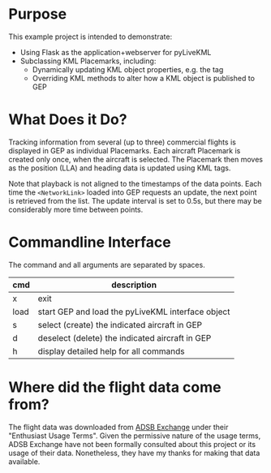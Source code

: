 # Purpose

This example project is intended to demonstrate:
* Using Flask as the application+webserver for pyLiveKML
* Subclassing KML Placemarks, including:
    * Dynamically updating KML object properties, e.g. the <description> tag
    * Overriding KML methods to alter how a KML object is published to GEP

# What Does it Do?

Tracking information from several (up to three) commercial flights is displayed in GEP as individual Placemarks. Each 
aircraft Placemark is created only once, when the aircraft is selected.  The Placemark then moves as the position (LLA) 
and heading data is updated using KML <Change> tags.

Note that playback is not aligned to the timestamps of the data points.  Each time the `<NetworkLink>` loaded into GEP
requests an update, the next point is retrieved from the list.  The update interval is set to 0.5s, but there may be 
considerably more time between points.

# Commandline Interface

The command and all arguments are separated by spaces.

| cmd  | description                                       |
| ---- |---------------------------------------------------|
| x    | exit                                              |
| load | start GEP and load the pyLiveKML interface object |
| s    | select (create) the indicated aircraft in GEP     | 
| d    | deselect (delete) the indicated aircraft in GEP   |
| h    | display detailed help for all commands            |


# Where did the flight data come from?

The flight data was downloaded from [ADSB Exchange](https://www.adsbexchange.com/data/) under their "Enthusiast Usage 
Terms".  Given the permissive nature of the usage terms, ADSB Exchange have not been formally consulted about this 
project or its usage of their data. Nonetheless, they have my thanks for making that data available.
